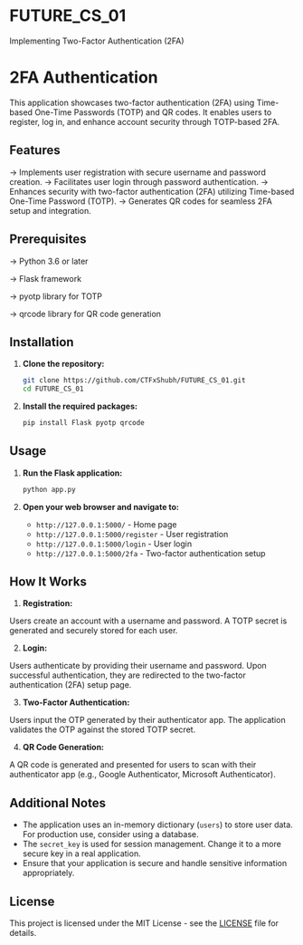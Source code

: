 # FUTURE_CS_01
Implementing Two-Factor Authentication (2FA)

# 2FA Authentication

This application showcases two-factor authentication (2FA) using Time-based One-Time Passwords (TOTP) and QR codes. It enables users to register, log in, and enhance account security through TOTP-based 2FA.

## Features

-> Implements user registration with secure username and password creation.
-> Facilitates user login through password authentication.
-> Enhances security with two-factor authentication (2FA) utilizing Time-based One-Time Password (TOTP).
-> Generates QR codes for seamless 2FA setup and integration.

## Prerequisites

-> Python 3.6 or later

-> Flask framework

-> pyotp library for TOTP

-> qrcode library for QR code generation

## Installation

1. **Clone the repository:**
 
   ```bash
   git clone https://github.com/CTFxShubh/FUTURE_CS_01.git
   cd FUTURE_CS_01
   ```

2. **Install the required packages:**

   ```bash
   pip install Flask pyotp qrcode
   ```

## Usage

1. **Run the Flask application:**

   ```bash
   python app.py
   ```

2. **Open your web browser and navigate to:**

   - `http://127.0.0.1:5000/` - Home page
   - `http://127.0.0.1:5000/register` - User registration
   - `http://127.0.0.1:5000/login` - User login
   - `http://127.0.0.1:5000/2fa` - Two-factor authentication setup

## How It Works

1. **Registration:**

Users create an account with a username and password.
A TOTP secret is generated and securely stored for each user.

2. **Login:**

Users authenticate by providing their username and password.
Upon successful authentication, they are redirected to the two-factor authentication (2FA) setup page.

3. **Two-Factor Authentication:**

Users input the OTP generated by their authenticator app.
The application validates the OTP against the stored TOTP secret.

4. **QR Code Generation:**

A QR code is generated and presented for users to scan with their authenticator app (e.g., Google Authenticator, Microsoft Authenticator).

## Additional Notes

- The application uses an in-memory dictionary (`users`) to store user data. For production use, consider using a database.
- The `secret_key` is used for session management. Change it to a more secure key in a real application.
- Ensure that your application is secure and handle sensitive information appropriately.

## License

This project is licensed under the MIT License - see the [LICENSE](LICENSE) file for details.

